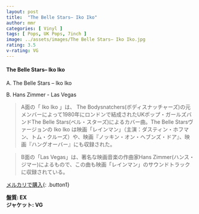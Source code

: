 ```yaml
---
layout: post
title:  "The Belle Stars– Iko Iko"
author: mmr
categories: [ Vinyl ]
tags: [ Pops, UK Pops, 7inch ]
image: ../assets/images/The Belle Stars– Iko Iko.jpg
rating: 3.5
v-rating: VG
---
```


#### The Belle Stars– Iko Iko

A. The Belle Stars – Iko Iko

B. Hans Zimmer -  Las Vegas

> A面の「 Iko Iko 」は、 The Bodysnatchers(ボディスナッチャーズ)の元メンバーによって1980年にロンドンで結成されたUKポップ・ガールズバンドThe Belle Stars(ベル・スターズ)によるカバー曲。The Belle Starsヴァージョンの Iko Iko は映画「レインマン」（主演：ダスティン・ホフマン、トム・クルーズ）や、映画『ノッキン・オン・ヘブンズ・ドア』、映画『ハングオーバー』にも収録された。

> B面の「Las Vegas」は、著名な映画音楽の作曲家Hans Zimmer(ハンス・ジマー)によるもので、この曲も映画「レインマン」のサウンドトラックに収録されている。

[メルカリで購入](https://jp.mercari.com/item/m71875751743){: .button1}

<div class="mt-4 mb-4 d-flex align-items-center">
<strong class="mr-1">盤質: EX</strong>
</div>
<div class="mt-4 mb-4 d-flex align-items-center">
<strong class="mr-1">ジャケット: VG</strong>
</div>
